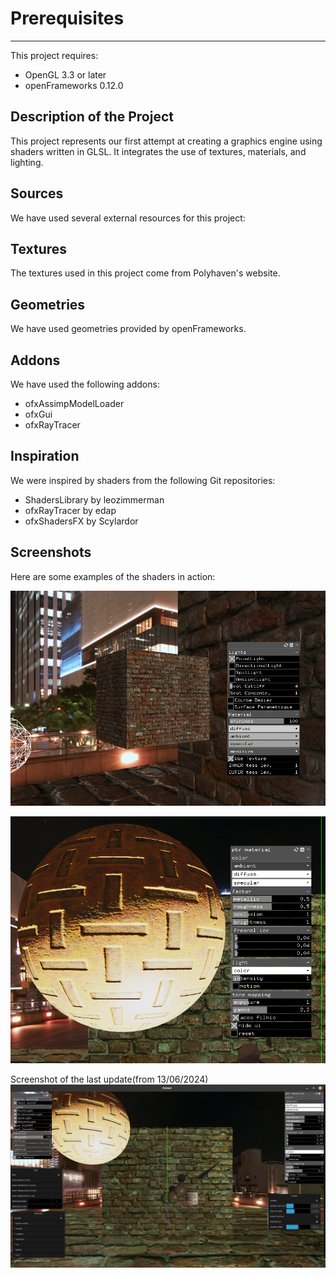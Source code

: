 # Prerequisites
------------

This project requires:
* OpenGL 3.3 or later
* openFrameworks 0.12.0

Description of the Project
-------------------------

This project represents our first attempt at creating a graphics engine using shaders written in GLSL. It integrates the use of textures, materials, and lighting.

Sources
--------

We have used several external resources for this project:

Textures
---------

The textures used in this project come from Polyhaven's website.

Geometries
------------

We have used geometries provided by openFrameworks.

Addons
------

We have used the following addons:
* ofxAssimpModelLoader
* ofxGui
* ofxRayTracer

Inspiration
-------------

We were inspired by shaders from the following Git repositories:
* ShadersLibrary by leozimmerman
* ofxRayTracer by edap
* ofxShadersFX by Scylardor

Screenshots
------------

Here are some examples of the shaders in action:

![Blinn-Phong Shader](https://raw.githubusercontent.com/irolup/Driewer/master/example_screenshots/blinn_phong_shader.png)

![PBR (Physically-Based Rendering) Shader](https://raw.githubusercontent.com/irolup/Driewer/master/example_screenshots/pbr_shader.png)

Screenshot of the last update(from 13/06/2024)
![Last update with menus](https://raw.githubusercontent.com/irolup/Driewer/master/example_screenshots/update_1~2.png)
